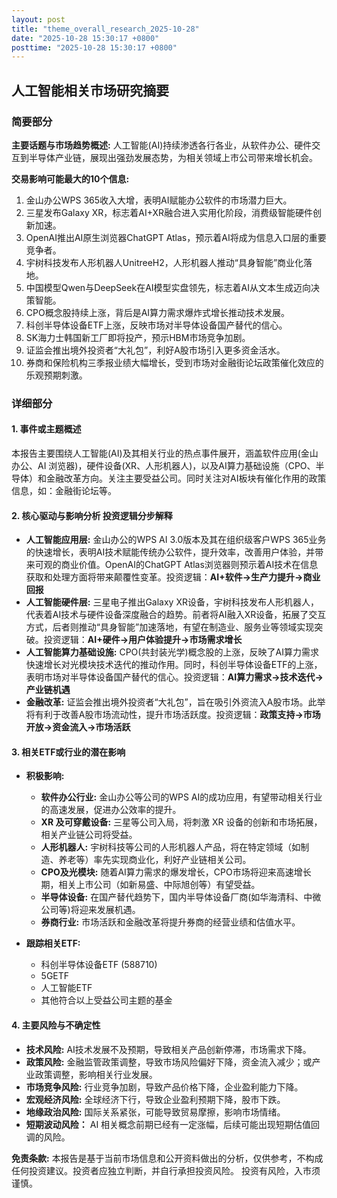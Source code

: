 ```yaml
---
layout: post
title: "theme_overall_research_2025-10-28"
date: "2025-10-28 15:30:17 +0800"
posttime: "2025-10-28 15:30:17 +0800"
---
```


## 人工智能相关市场研究摘要

### 简要部分

**主要话题与市场趋势概述:**  人工智能(AI)持续渗透各行各业，从软件办公、硬件交互到半导体产业链，展现出强劲发展态势，为相关领域上市公司带来增长机会。

**交易影响可能最大的10个信息:**

1.  金山办公WPS 365收入大增，表明AI赋能办公软件的市场潜力巨大。
2.  三星发布Galaxy XR，标志着AI+XR融合进入实用化阶段，消费级智能硬件创新加速。
3.  OpenAI推出AI原生浏览器ChatGPT Atlas，预示着AI将成为信息入口层的重要竞争者。
4.  宇树科技发布人形机器人UnitreeH2，人形机器人推动“具身智能”商业化落地。
5.  中国模型Qwen与DeepSeek在AI模型实盘领先，标志着AI从文本生成迈向决策智能。
6.  CPO概念股持续上涨，背后是AI算力需求爆炸式增长推动技术发展。
7.  科创半导体设备ETF上涨，反映市场对半导体设备国产替代的信心。
8.  SK海力士韩国新工厂即将投产，预示HBM市场竞争加剧。
9.  证监会推出境外投资者“大礼包”，利好A股市场引入更多资金活水。
10. 券商和保险机构三季报业绩大幅增长，受到市场对金融街论坛政策催化效应的乐观预期刺激。

### 详细部分

#### 1. 事件或主题概述

本报告主要围绕人工智能(AI)及其相关行业的热点事件展开，涵盖软件应用(金山办公、AI 浏览器)，硬件设备(XR、人形机器人)，以及AI算力基础设施（CPO、半导体）和金融改革方向。关注主要受益公司。同时关注对AI板块有催化作用的政策信息，如：金融街论坛等。

#### 2. 核心驱动与影响分析 投资逻辑分步解释

*   **人工智能应用层:** 金山办公的WPS AI 3.0版本及其在组织级客户WPS 365业务的快速增长，表明AI技术赋能传统办公软件，提升效率，改善用户体验，并带来可观的商业价值。OpenAI的ChatGPT Atlas浏览器则预示着AI技术在信息获取和处理方面将带来颠覆性变革。投资逻辑：**AI+软件->生产力提升->商业回报**
*   **人工智能硬件层:** 三星电子推出Galaxy XR设备，宇树科技发布人形机器人，代表着AI技术与硬件设备深度融合的趋势。前者将AI融入XR设备，拓展了交互方式，后者则推动“具身智能”加速落地，有望在制造业、服务业等领域实现突破。投资逻辑：**AI+硬件->用户体验提升->市场需求增长**
*   **人工智能算力基础设施:** CPO(共封装光学)概念股的上涨，反映了AI算力需求快速增长对光模块技术迭代的推动作用。同时，科创半导体设备ETF的上涨，表明市场对半导体设备国产替代的信心。投资逻辑：**AI算力需求->技术迭代->产业链机遇**
*   **金融改革:** 证监会推出境外投资者“大礼包”，旨在吸引外资流入A股市场。此举将有利于改善A股市场流动性，提升市场活跃度。投资逻辑：**政策支持->市场开放->资金流入->市场活跃**

#### 3. 相关ETF或行业的潜在影响

*   **积极影响:**
    *   **软件办公行业:** 金山办公等公司的WPS AI的成功应用，有望带动相关行业的高速发展，促进办公效率的提升。
    *   **XR 及可穿戴设备:** 三星等公司入局，将刺激 XR 设备的创新和市场拓展，相关产业链公司将受益。
    *   **人形机器人:** 宇树科技等公司的人形机器人产品，将在特定领域（如制造、养老等）率先实现商业化，利好产业链相关公司。
    *   **CPO及光模块:**  随着AI算力需求的爆发增长，CPO市场将迎来高速增长期，相关上市公司（如新易盛、中际旭创等）有望受益。
    *   **半导体设备:** 在国产替代趋势下，国内半导体设备厂商(如华海清科、中微公司等)将迎来发展机遇。
    *   **券商行业:** 市场活跃和金融改革将提升券商的经营业绩和估值水平。

*   **跟踪相关ETF:**
    *   科创半导体设备ETF (588710)
    *   5GETF
    *   人工智能ETF
    *   其他符合以上受益公司主题的基金

#### 4. 主要风险与不确定性

*   **技术风险:** AI技术发展不及预期，导致相关产品创新停滞，市场需求下降。
*   **政策风险:** 金融监管政策调整，导致市场风险偏好下降，资金流入减少；或产业政策调整，影响相关行业发展。
*   **市场竞争风险:** 行业竞争加剧，导致产品价格下降，企业盈利能力下降。
*   **宏观经济风险:** 全球经济下行，导致企业盈利预期下降，股市下跌。
*   **地缘政治风险:** 国际关系紧张，可能导致贸易摩擦，影响市场情绪。
*   **短期波动风险：** AI 相关概念前期已经有一定涨幅，后续可能出现短期估值回调的风险。

**免责条款:** 本报告是基于当前市场信息和公开资料做出的分析，仅供参考，不构成任何投资建议。投资者应独立判断，并自行承担投资风险。 投资有风险，入市须谨慎。